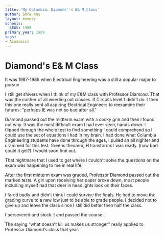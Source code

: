 ```yaml
---
title: 'My Columbia: Diamond''s E& M Class'
author: Shre Roy
layout: memory
schools:
  SEAS: 1989
primary_year: 1989
tags:
- Academics
---
```

# Diamond's E& M Class

It was 1987-1988 when Electrical Engineering was a still a popular major to pursue.

I still get shivers when I think of my E&M class with Professor Diamond.  That was the mother of all weeding out classes. If Circuits level 1 didn't do it then this one really sent all aspiring Electrical Engineers to reexamine their futures: "perhaps IE was not so bad after all."

Diamond passed out the midterm exam with a cocky grin and then I found out why. It was the most difficult exam I had ever seen, hands down. I flipped through the whole test to find something I could comprehend so I could use the set of equations I had in my brain.  I had done what Columbia Engineering students have done through the ages, I pulled an all nighter and crammed for this test.  Greens theorem, H transforms I was ready. (how bad could it get?) I would soon find out.

That nightmare that I used to get where I couldn't solve the questions on the exam was happening to me in real life.

After the first midterm exam was graded, Professor Diamond passed out the marked tests. A girl upon receiving her paper broke down, most people including myself had that deer in headlights look on their faces.

I fared badly and didn't think I could survive the finals. He had to move the grading curve to a new low just to be able to grade people. I decided not to give up and leave the class since I still did better then half the class.

I persevered and stuck it and passed the course.

The saying "what doesn't kill us makes us stronger" really applied to Professor Diamond's class that year.
